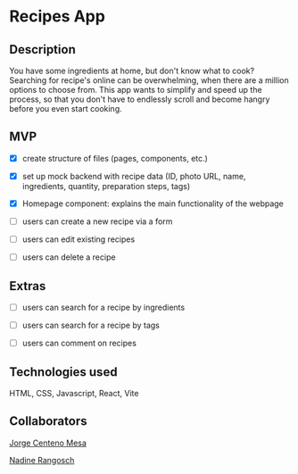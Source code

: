 # Recipes App

## Description
You have some ingredients at home, but don't know what to cook? Searching for recipe's online can be overwhelming, when there are a million options to choose from. This app wants to simplify and speed up the process, so that you don't have to endlessly scroll and become hangry before you even start cooking.

## MVP
- [x] create structure of files (pages, components, etc.)
- [x] set up mock backend with recipe data (ID, photo URL, name, ingredients, quantity, preparation steps, tags)
- [x] Homepage component: explains the main functionality of the webpage
- [ ] users can create a new recipe via a form
- [ ] users can edit existing recipes
- [ ] users can delete a recipe


## Extras
- [ ] users can search for a recipe by ingredients
- [ ] users can search for a recipe by tags
- [ ] users can comment on recipes


## Technologies used

HTML, CSS, Javascript, React, Vite



## Collaborators

[Jorge Centeno Mesa](https://github.com/eljorgecenteno)

[Nadine Rangosch](https://github.com/nenuphars)

